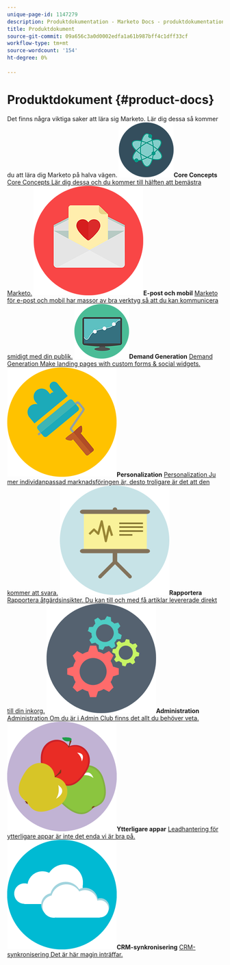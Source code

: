 ```yaml
---
unique-page-id: 1147279
description: Produktdokumentation - Marketo Docs - produktdokumentation
title: Produktdokument
source-git-commit: 09a656c3a0d0002edfa1a61b987bff4c1dff33cf
workflow-type: tm+mt
source-wordcount: '154'
ht-degree: 0%

---
```



# Produktdokument {#product-docs}

Det finns några viktiga saker att lära sig Marketo. Lär dig dessa så kommer du att lära dig Marketo på halva vägen.
**![Core Concepts](assets/education-science-12.png)Core Concepts** [Core Concepts Lär dig dessa och du kommer till hälften att bemästra Marketo.](product-docs/core-marketo-concepts.md)     **![E-post och mobil](assets/valentine-day-10.png)E-post och mobil** [Marketo för e-post och mobil har massor av bra verktyg så att du kan kommunicera smidigt med din publik.](https://docs.marketo.com/pages/viewpage.action?pageId=557076)     **![Demand Generation &#x200B;](assets/seo-04.png)Demand Generation** [Demand Generation Make landing pages with custom forms &amp; social widgets.](product-docs/demand-generation.md)     **![Personalization](assets/graphic-design-tools-19.png)Personalization** [Personalization Ju mer individanpassad marknadsföringen är, desto troligare är det att den kommer att svara.](product-docs/personalization.md)     **![Rapportera &#x200B;](assets/office-21.png)Rapportera** [Rapportera åtgärdsinsikter. Du kan till och med få artiklar levererade direkt till din inkorg.](product-docs/reporting.md)     **![Administration](assets/technology-08.png)Administration** [Administration Om du är i Admin Club finns det allt du behöver veta.](https://docs.marketo.com/display/DOCS/Administration)     **![Ytterligare appar](assets/food-10.png)Ytterligare appar** [Leadhantering för ytterligare appar är inte det enda vi är bra på.](product-docs/additional-apps.md)     **![CRM-synkronisering &#x200B;](assets/seo-33.png)CRM-synkronisering** [CRM-synkronisering Det är här magin inträffar.](product-docs/crm-sync.md)

